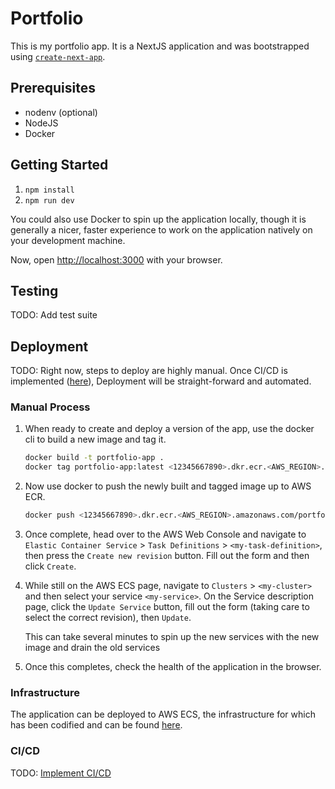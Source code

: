 # Portfolio

This is my portfolio app.  It is a NextJS application and was bootstrapped using [`create-next-app`](https://github.com/vercel/next.js/tree/canary/packages/create-next-app).

## Prerequisites

*   nodenv (optional)
*   NodeJS
*   Docker

## Getting Started

1.  `npm install`
2.  `npm run dev`

You could also use Docker to spin up the application locally, though it is generally a nicer, faster experience to work
on the application natively on your development machine.  


Now, open [http://localhost:3000](http://localhost:3000) with your browser.

## Testing

TODO: Add test suite

## Deployment

TODO: Right now, steps to deploy are highly manual. Once CI/CD is implemented
([here](https://github.com/users/bryborge/projects/5/views/1?pane=issue&itemId=70851465)),
Deployment will be straight-forward and automated.

### Manual Process

1.  When ready to create and deploy a version of the app, use the docker cli to build a new image and tag it.

    ```sh
    docker build -t portfolio-app .
    docker tag portfolio-app:latest <12345667890>.dkr.ecr.<AWS_REGION>.amazonaws.com/portfolio-app:latest
    ```

2.  Now use docker to push the newly built and tagged image up to AWS ECR.

    ```sh
    docker push <12345667890>.dkr.ecr.<AWS_REGION>.amazonaws.com/portfolio-app:latest
    ```

3.  Once complete, head over to the AWS Web Console and navigate to `Elastic Container Service` > `Task Definitions` > `<my-task-definition>`,
    then press the `Create new revision` button. Fill out the form and then click `Create`.

4.  While still on the AWS ECS page, navigate to `Clusters` > `<my-cluster>` and then select your service `<my-service>`.
    On the Service description page, click the `Update Service` button, fill out the form (taking care to select the correct revision),
    then `Update`.

    This can take several minutes to spin up the new services with the new image and drain the old services

5.  Once this completes, check the health of the application in the browser.



### Infrastructure

The application can be deployed to AWS ECS, the infrastructure for which has been codified and can be found
[here](https://github.com/bryborge/cosmos/tree/main/aws/modules/ecs-hosted-app).

### CI/CD

TODO: [Implement CI/CD](https://github.com/users/bryborge/projects/5/views/1?pane=issue&itemId=70851465)
